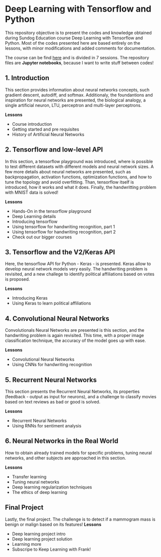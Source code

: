 # Deep Learning with Tensorflow and Python

This repository objective is to present the codes and knowledge obtained during Sundog Education course Deep Learning with Tensorflow and Python. Most of the codes presented here are based entirely on the lessons, with minor modifications and added comments for documentation.

The course can be find [here](https://sundog-education.com/course/deeplearning/) and is divided in 7 sessions. The repository files are **Jupyter notebooks**, because I want to write stuff between codes!

## 1. Introduction 

This section provides information about neural networks concepts, such gradient descent, autodiff, and softmax. Additionaly, the foundantions and inspiration for neural networks are presented, the biological analogy, a single artificial neuron, LTU, perceptron and multi-layer perceptrons. 

**Lessons**
  - Course introduction
  - Getting started and pre requisites
  - History of Artificial Neural Networks
   
## 2. Tensorflow and low-level API

In this section, a tensorflow playground was introduced, where is possible to test different datasets with different models and neural network sizes. A few more details about neural networks are presented, such as backpropagation, activation functions, optimization functions, and how to tune the topology and avoid overfitting. Than, tensorflow itself is introduced, how it works and what it does. Finally, the handwritting problem with MNIST data is solved!

**Lessons**
  - Hands-On in the tensorflow playground
  - Deep Learning details
  - Introducing tensorflow
  - Using tensorflow for handwriting recognition, part 1
  - Using tensorflow for handwriting recognition, part 2
  - Check out our bigger courses

## 3. Tensorflow and the V2/Keras API

Here, the tensorflow API for Python - Keras - is presented. Keras allow to develop neural network models very easily. The handwriting problem is revisited, and a new challege to identify political affiliations based on votes is proposed.

**Lessons**
  - Introducing Keras
  - Using Keras to learn political affiliations
 
## 4. Convolutional Neural Networks

Convolutionals Neural Networks are presented is this section, and the handwriting problem is again revisited. This time, with a proper image classification technique, the accuracy of the model goes up with ease.

**Lessons**  
  - Convolutional Neural Networks
  - Using CNNs for handwriting recognition

## 5. Recurrent Neural Networks

This section presents the Recurrent Neural Networks, its properties (feedback - output as input for neurons), and a challenge to classify movies based on text reviews as bad or good is solved. 

**Lessons**
  - Recurrent Neural Networks
  - Using RNNs for sentiment analysis

## 6. Neural Networks in the Real World

How to obtain already trained models for specific problems, tuning neural networks, and other subjects are approached in this section.

**Lessons**
  - Transfer learning
  - Tuning neural networks
  - Deep learning regularization techniques
  - The ethics of deep learning
  
## Final Project
Lastly, the final project. The challenge is to detect if a mammogram mass is benign or malign based on its features!
**Lessons**
  - Deep learning project intro
  - Deep learning project solution
  - Learning more
  - Subscripe to Keep Learning with Frank!
